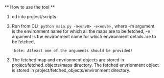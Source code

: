 ** How to use the tool **

1. cd into project/scripts.
2. Run from CLI:  `python main.py -m<env0> -e<env0>` , 
            where -m argument is the environment name for which all the maps are to be fetched,
                  -e argument is the environment name for which environment details are to be fetched,
                
        Note: Atleast one of the arguments should be provided!
                


3. The fetched map and envrionment objects are stored in project/fetched_objects/maps directory.
   The fetched envrionment object is stored in project/fetched_objects/environment directory.
